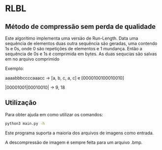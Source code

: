 # RLBL
## Método de compressão sem perda de qualidade

Este algorítimo implementa uma versão de Run-Length. Data uma sequência de elementos duas outra sequência são geradas, uma contendo 1s e 0s, onde 0 são repetições de elementos e 1 mundança. Então a sequência de 0s e 1s é comprimida em bytes. As duas sequcias são salvas em no arquivo comprimido

Exemplo:

aaaabbbccccaaacc -> [a, b, c, a, c] e [0000100100010010]

|00001001|00010010| -> 9, 18

## Utilização

Para obter ajuda em como utilizar os comandos:

```bash 
python3 main.py -h
```

Este programa suporta a maioria dos arquivos de imagens como entrada.

A descompressão de imagem é sempre feita para um arquivo .bmp.
